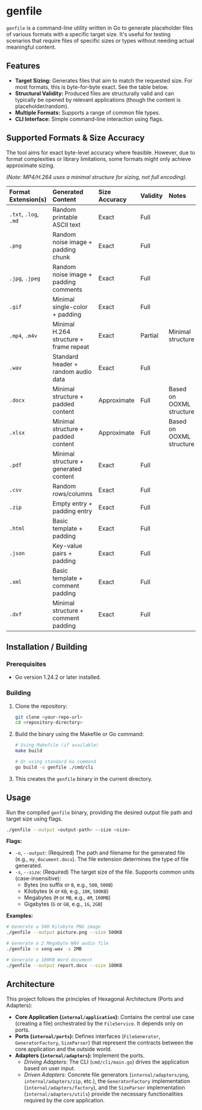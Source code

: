 # genfile

`genfile` is a command-line utility written in Go to generate placeholder files of various formats with a specific target size. It's useful for testing scenarios that require files of specific sizes or types without needing actual meaningful content.

## Features

- **Target Sizing:** Generates files that aim to match the requested size. For most formats, this is byte-for-byte exact. See the table below.
- **Structural Validity:** Produced files are structurally valid and can typically be opened by relevant applications (though the content is placeholder/random).
- **Multiple Formats:** Supports a range of common file types.
- **CLI Interface:** Simple command-line interaction using flags.

## Supported Formats & Size Accuracy

The tool aims for exact byte-level accuracy where feasible. However, due to format complexities or library limitations, some formats might only achieve approximate sizing.

_(Note: MP4/H.264 uses a minimal structure for sizing, not full encoding)._

| Format Extension(s)   | Generated Content                      | Size Accuracy | Validity | Notes                    |
| :-------------------- | :------------------------------------- | :------------ | :------- | :----------------------- |
| `.txt`, `.log`, `.md` | Random printable ASCII text            | Exact         | Full     |                          |
| `.png`                | Random noise image + padding chunk     | Exact         | Full     |                          |
| `.jpg`, `.jpeg`       | Random noise image + padding comments  | Exact         | Full     |                          |
| `.gif`                | Minimal single-color + padding         | Exact         | Full     |                          |
| `.mp4`, `.m4v`        | Minimal H.264 structure + frame repeat | Exact         | Partial  | Minimal structure        |
| `.wav`                | Standard header + random audio data    | Exact         | Full     |                          |
| `.docx`               | Minimal structure + padded content     | Approximate   | Full     | Based on OOXML structure |
| `.xlsx`               | Minimal structure + padded content     | Approximate   | Full     | Based on OOXML structure |
| `.pdf`                | Minimal structure + generated content  | Exact         | Full     |                          |
| `.csv`                | Random rows/columns                    | Exact         | Full     |                          |
| `.zip`                | Empty entry + padding entry            | Exact         | Full     |                          |
| `.html`               | Basic template + padding               | Exact         | Full     |                          |
| `.json`               | Key-value pairs + padding              | Exact         | Full     |                          |
| `.xml`                | Basic template + comment padding       | Exact         | Full     |                          |
| `.dxf`                | Minimal structure + comment padding    | Exact         | Full     |                          |

## Installation / Building

### Prerequisites

- Go version 1.24.2 or later installed.

### Building

1.  Clone the repository:
    ```bash
    git clone <your-repo-url>
    cd <repository-directory>
    ```
2.  Build the binary using the Makefile or Go command:

    ```bash
    # Using Makefile (if available)
    make build

    # Or using standard Go command
    go build -o genfile ./cmd/cli
    ```

3.  This creates the `genfile` binary in the current directory.

## Usage

Run the compiled `genfile` binary, providing the desired output file path and target size using flags.

```bash
./genfile --output <output-path> --size <size>
```

**Flags:**

- `-o`, `--output`: (Required) The path and filename for the generated file (e.g., `my_document.docx`). The file extension determines the type of file generated.
- `-s`, `--size`: (Required) The target size of the file. Supports common units (case-insensitive):
  - Bytes (no suffix or `B`, e.g., `500`, `500B`)
  - Kilobytes (`K` or `KB`, e.g., `10K`, `500KB`)
  - Megabytes (`M` or `MB`, e.g., `4M`, `100MB`)
  - Gigabytes (`G` or `GB`, e.g., `1G`, `2GB`)

**Examples:**

```bash
# Generate a 500 Kilobyte PNG image
./genfile --output picture.png --size 500KB

# Generate a 2 Megabyte WAV audio file
./genfile -o song.wav -s 2MB

# Generate a 100KB Word document
./genfile --output report.docx --size 100KB
```

## Architecture

This project follows the principles of Hexagonal Architecture (Ports and Adapters):

- **Core Application (`internal/application`):** Contains the central use case (creating a file) orchestrated by the `FileService`. It depends only on ports.
- **Ports (`internal/ports`):** Defines interfaces (`FileGenerator`, `GeneratorFactory`, `SizeParser`) that represent the contracts between the core application and the outside world.
- **Adapters (`internal/adapters`):** Implement the ports.
  - _Driving Adapters:_ The CLI (`cmd/cli/main.go`) drives the application based on user input.
  - _Driven Adapters:_ Concrete file generators (`internal/adapters/png`, `internal/adapters/zip`, etc.), the `GeneratorFactory` implementation (`internal/adapters/factory`), and the `SizeParser` implementation (`internal/adapters/utils`) provide the necessary functionalities required by the core application.
